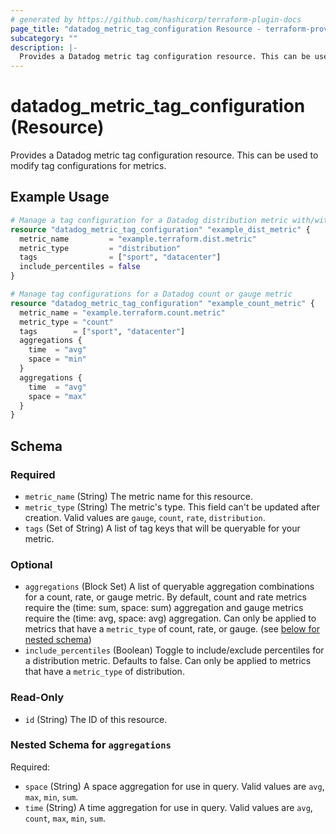 ```yaml
---
# generated by https://github.com/hashicorp/terraform-plugin-docs
page_title: "datadog_metric_tag_configuration Resource - terraform-provider-datadog"
subcategory: ""
description: |-
  Provides a Datadog metric tag configuration resource. This can be used to modify tag configurations for metrics.
---
```


# datadog_metric_tag_configuration (Resource)

Provides a Datadog metric tag configuration resource. This can be used to modify tag configurations for metrics.

## Example Usage

```terraform
# Manage a tag configuration for a Datadog distribution metric with/without percentiles
resource "datadog_metric_tag_configuration" "example_dist_metric" {
  metric_name         = "example.terraform.dist.metric"
  metric_type         = "distribution"
  tags                = ["sport", "datacenter"]
  include_percentiles = false
}

# Manage tag configurations for a Datadog count or gauge metric
resource "datadog_metric_tag_configuration" "example_count_metric" {
  metric_name = "example.terraform.count.metric"
  metric_type = "count"
  tags        = ["sport", "datacenter"]
  aggregations {
    time  = "avg"
    space = "min"
  }
  aggregations {
    time  = "avg"
    space = "max"
  }
}
```

<!-- schema generated by tfplugindocs -->
## Schema

### Required

- `metric_name` (String) The metric name for this resource.
- `metric_type` (String) The metric's type. This field can't be updated after creation. Valid values are `gauge`, `count`, `rate`, `distribution`.
- `tags` (Set of String) A list of tag keys that will be queryable for your metric.

### Optional

- `aggregations` (Block Set) A list of queryable aggregation combinations for a count, rate, or gauge metric. By default, count and rate metrics require the (time: sum, space: sum) aggregation and gauge metrics require the (time: avg, space: avg) aggregation. Can only be applied to metrics that have a `metric_type` of count, rate, or gauge. (see [below for nested schema](#nestedblock--aggregations))
- `include_percentiles` (Boolean) Toggle to include/exclude percentiles for a distribution metric. Defaults to false. Can only be applied to metrics that have a `metric_type` of distribution.

### Read-Only

- `id` (String) The ID of this resource.

<a id="nestedblock--aggregations"></a>
### Nested Schema for `aggregations`

Required:

- `space` (String) A space aggregation for use in query. Valid values are `avg`, `max`, `min`, `sum`.
- `time` (String) A time aggregation for use in query. Valid values are `avg`, `count`, `max`, `min`, `sum`.


